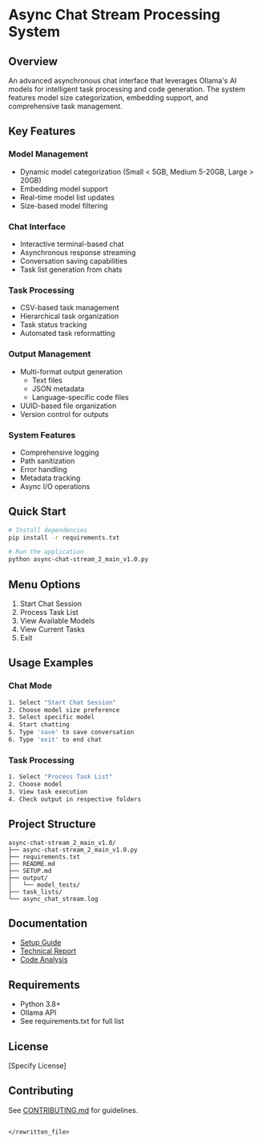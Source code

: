 # Async Chat Stream Processing System

## Overview
An advanced asynchronous chat interface that leverages Ollama's AI models for intelligent task processing and code generation. The system features model size categorization, embedding support, and comprehensive task management.

## Key Features

### Model Management
- Dynamic model categorization (Small < 5GB, Medium 5-20GB, Large > 20GB)
- Embedding model support
- Real-time model list updates
- Size-based model filtering

### Chat Interface
- Interactive terminal-based chat
- Asynchronous response streaming
- Conversation saving capabilities
- Task list generation from chats

### Task Processing
- CSV-based task management
- Hierarchical task organization
- Task status tracking
- Automated task reformatting

### Output Management
- Multi-format output generation
  - Text files
  - JSON metadata
  - Language-specific code files
- UUID-based file organization
- Version control for outputs

### System Features
- Comprehensive logging
- Path sanitization
- Error handling
- Metadata tracking
- Async I/O operations

## Quick Start
```bash
# Install dependencies
pip install -r requirements.txt

# Run the application
python async-chat-stream_2_main_v1.0.py
```

## Menu Options
1. Start Chat Session
2. Process Task List
3. View Available Models
4. View Current Tasks
5. Exit

## Usage Examples

### Chat Mode
```bash
1. Select "Start Chat Session"
2. Choose model size preference
3. Select specific model
4. Start chatting
5. Type 'save' to save conversation
6. Type 'exit' to end chat
```

### Task Processing
```bash
1. Select "Process Task List"
2. Choose model
3. View task execution
4. Check output in respective folders
```

## Project Structure
```
async-chat-stream_2_main_v1.0/
├── async-chat-stream_2_main_v1.0.py
├── requirements.txt
├── README.md
├── SETUP.md
├── output/
│   └── model_tests/
├── task_lists/
└── async_chat_stream.log
```

## Documentation
- [Setup Guide](SETUP.md)
- [Technical Report](TECHNICAL_REPORT.md)
- [Code Analysis](CODE_ANALYSIS.md)

## Requirements
- Python 3.8+
- Ollama API
- See requirements.txt for full list

## License
[Specify License]

## Contributing
See [CONTRIBUTING.md](CONTRIBUTING.md) for guidelines.

```

</rewritten_file>
